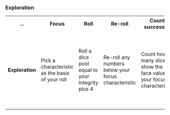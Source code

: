 ### Exploration

<table>
  <tr>
    <th>...</th>
    <th>Focus</th>
    <th>Roll</th>
    <th>Re-roll</th>
    <th>Count successes</th>
    <th>Check for resistance</th>
    <th>Force success</th>
    <th>Resolve</th>
      </tr>
  <tr>
    <td style="font-weight: bold;";>Exploration</td>
    <td>Pick a characteristic as the basis of your roll</td>
    <td>Roll a dice pool equal to your Integrity plus 4</td>
    <td>Re-roll any numbers below your focus characteristic</td>
    <td>Count how many dice show the face value of your focus characteristic</td>
    <td>No resistance roll from GM</td>
    <td>Buy any extra successes by paying 1 Integrity per success, or adding a new Weakness per success</td>
    <td>Ask one question for each success</td>
      </tr>



</table>

      